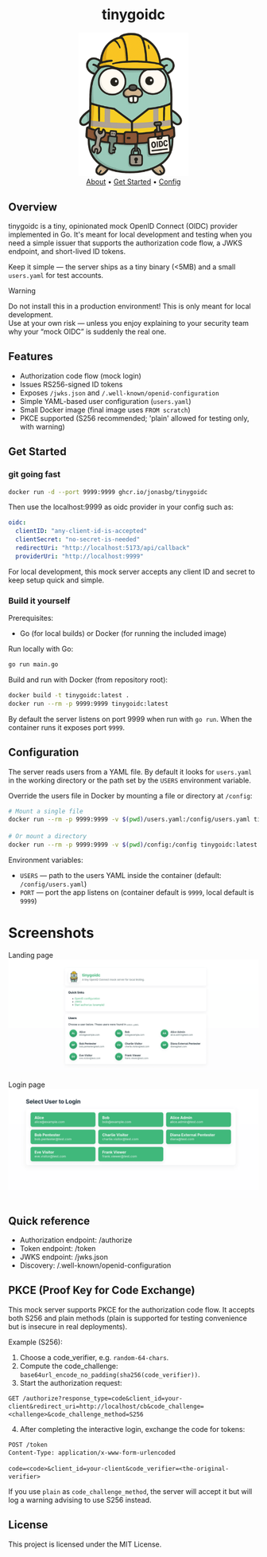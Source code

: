 <div align="center">
  <h1 align="center">tinygoidc</h1>
  <img src="internal/templates/assets/static/tinygoidc.png" alt="tinygoidc" width="220">
  <br>
  <a href="#overview">About</a> •
  <a href="#get-started">Get Started</a> •
  <a href="#configuration">Config</a>
</div>

## Overview

tinygoidc is a tiny, opinionated mock OpenID Connect (OIDC) provider implemented in Go. It's meant for local development and testing when you need a simple issuer that supports the authorization code flow, a JWKS endpoint, and short-lived ID tokens.

Keep it simple — the server ships as a tiny binary (<5MB) and a small `users.yaml` for test accounts.

> [!WARNING]
> Do not install this in a production environment! This is only meant for local development.  
> Use at your own risk — unless you enjoy explaining to your security team why your “mock OIDC” is suddenly the real one.

## Features

- Authorization code flow (mock login)
- Issues RS256-signed ID tokens
- Exposes `/jwks.json` and `/.well-known/openid-configuration`
- Simple YAML-based user configuration (`users.yaml`)
- Small Docker image (final image uses `FROM scratch`)
- PKCE supported (S256 recommended; 'plain' allowed for testing only, with warning)

## Get Started

### git going fast

```bash
docker run -d --port 9999:9999 ghcr.io/jonasbg/tinygoidc
```

Then use the localhost:9999 as oidc provider in your config such as:
```yaml
oidc:
  clientID: "any-client-id-is-accepted"
  clientSecret: "no-secret-is-needed"
  redirectUri: "http://localhost:5173/api/callback"
  providerUri: "http://localhost:9999"
```

For local development, this mock server accepts any client ID and secret to keep setup quick and simple.

### Build it yourself

Prerequisites:

- Go (for local builds) or Docker (for running the included image)

Run locally with Go:

```bash
go run main.go
```

Build and run with Docker (from repository root):

```bash
docker build -t tinygoidc:latest .
docker run --rm -p 9999:9999 tinygoidc:latest
```

By default the server listens on port 9999 when run with `go run`. When the container runs it exposes port `9999`.

## Configuration

The server reads users from a YAML file. By default it looks for `users.yaml` in the working directory or the path set by the `USERS` environment variable.

Override the users file in Docker by mounting a file or directory at `/config`:

```bash
# Mount a single file
docker run --rm -p 9999:9999 -v $(pwd)/users.yaml:/config/users.yaml tinygoidc:latest

# Or mount a directory
docker run --rm -p 9999:9999 -v $(pwd)/config:/config tinygoidc:latest
```

Environment variables:

- `USERS` — path to the users YAML inside the container (default: `/config/users.yaml`)
- `PORT` — port the app listens on (container default is `9999`, local default is `9999`)

# Screenshots

Landing page
![landing](.github/docs/landing.png)

Login page
![login](.github/docs/login.png)

## Quick reference

- Authorization endpoint: /authorize
- Token endpoint: /token
- JWKS endpoint: /jwks.json
- Discovery: /.well-known/openid-configuration

## PKCE (Proof Key for Code Exchange)

This mock server supports PKCE for the authorization code flow. It accepts both S256 and plain methods (plain is supported for testing convenience but is insecure in real deployments).

Example (S256):

1. Choose a code_verifier, e.g. `random-64-chars`.
2. Compute the code_challenge: `base64url_encode_no_padding(sha256(code_verifier))`.
3. Start the authorization request:

```
GET /authorize?response_type=code&client_id=your-client&redirect_uri=http://localhost/cb&code_challenge=<challenge>&code_challenge_method=S256
```

4. After completing the interactive login, exchange the code for tokens:

```
POST /token
Content-Type: application/x-www-form-urlencoded

code=<code>&client_id=your-client&code_verifier=<the-original-verifier>
```

If you use `plain` as `code_challenge_method`, the server will accept it but will log a warning advising to use S256 instead.

## License

This project is licensed under the MIT License.